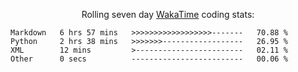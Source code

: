 <!--<p align="center">
  <img width="auto" src ="https://github-readme-stats.vercel.app/api/top-langs/?username=syrkis&layout=compact&hide_border=true&theme=darcula&bg_color=00000000&langs_count=6&hide=jupyter%20notebook,JavaScript,HTML" width = 400>
      <img src ="https://github-readme-streak-stats.herokuapp.com?user=syrkis&theme=darcula&hide_border=true&background=FFFFFF00" width = 400>

</p>-->
<p align="center">Rolling seven day <a href='https://wakatime.com/'> WakaTime</a> coding stats:</p>
<!--START_SECTION:waka-->

```text
Markdown   6 hrs 57 mins   >>>>>>>>>>>>>>>>>>-------   70.88 %
Python     2 hrs 38 mins   >>>>>>>------------------   26.95 %
XML        12 mins         >------------------------   02.11 %
Other      0 secs          -------------------------   00.06 %
```

<!--END_SECTION:waka-->
